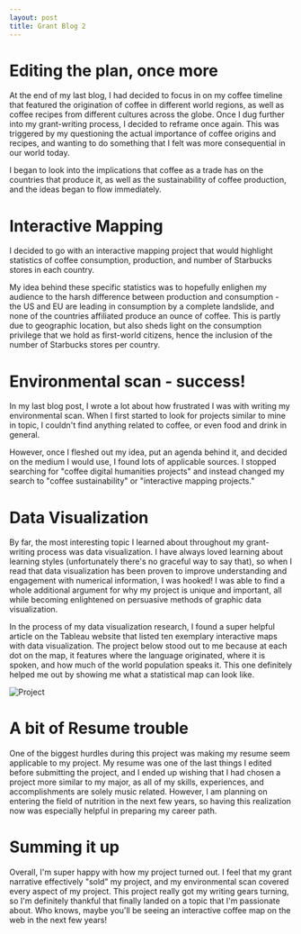 ```yaml
---
layout: post
title: Grant Blog 2
---
```


# Editing the plan, once more
At the end of my last blog, I had decided to focus in on my coffee timeline that featured the origination of coffee in different world regions, as well as coffee recipes from different cultures across the globe.  Once I dug further into my grant-writing process, I decided to reframe once again.  This was triggered by my questioning the actual importance of coffee origins and recipes, and wanting to do something that I felt was more consequential in our world today.

I began to look into the implications that coffee as a trade has on the countries that produce it, as well as the sustainability of coffee production, and the ideas began to flow immediately.

# Interactive Mapping
I decided to go with an interactive mapping project that would highlight statistics of coffee consumption, production, and number of Starbucks stores in each country.

My idea behind these specific statistics was to hopefully enlighen my audience to the harsh difference between production and consumption - the US and EU are leading in consumption by a complete landslide, and none of the countries affiliated produce an ounce of coffee.  This is partly due to geographic location, but also sheds light on the consumption privilege that we hold as first-world citizens, hence the inclusion of the number of Starbucks stores per country.

# Environmental scan - success!
In my last blog post, I wrote a lot about how frustrated I was with writing my environmental scan.  When I first started to look for projects similar to mine in topic, I couldn't find anything related to coffee, or even food and drink in general.

However, once I fleshed out my idea, put an agenda behind it, and decided on the medium I would use, I found lots of applicable sources.  I stopped searching for "coffee digital humanities projects" and instead changed my search to "coffee sustainability" or "interactive mapping projects."

# Data Visualization
By far, the most interesting topic I learned about throughout my grant-writing process was data visualization.  I have always loved learning about learning styles (unfortunately there's no graceful way to say that), so when I read that data visualization has been proven to improve understanding and engagement with numerical information, I was hooked!  I was able to find a whole additional argument for why my project is unique and important, all while becoming enlightened on persuasive methods of graphic data visualization.

In the process of my data visualization research, I found a super helpful article on the Tableau website that listed ten exemplary interactive maps with data visualization.  The project below stood out to me because at each dot on the map, it features where the language originated, where it is spoken, and how much of the world population speaks it.  This one definitely helped me out by showing me what a statistical map can look like.

![Project](https://skbiser23.github.io/skbiser23/images/Project.jpg)

# A bit of Resume trouble
One of the biggest hurdles during this project was making my resume seem applicable to my project.  My resume was one of the last things I edited before submitting the project, and I ended up wishing that I had chosen a project more similar to my major, as all of my skills, experiences, and accomplishments are solely music related.  However, I am planning on entering the field of nutrition in the next few years, so having this realization now was especially helpful in preparing my career path.

# Summing it up
Overall, I'm super happy with how my project turned out.  I feel that my grant narrative effectively "sold" my project, and my environmental scan covered every aspect of my project.  This project really got my writing gears turning, so I'm definitely thankful that finally landed on a topic that I'm passionate about.  Who knows, maybe you'll be seeing an interactive coffee map on the web in the next few years!

